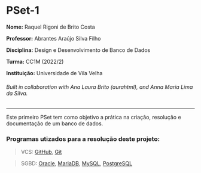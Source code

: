 # PSet-1

**Nome:** Raquel Rigoni de Brito Costa

**Professor:** Abrantes Araújo Silva Filho

**Disciplina:** Design e Desenvolvimento de Banco de Dados

**Turma:** CC1M (2022/2)

**Instituição:** Universidade de Vila Velha

###### Built in collaboration with Ana Laura Brito (aurahtml), and Anna Maria Lima da Silva.
---
Este primeiro PSet tem como objetivo a prática na criação, resolução e documentação de um banco de dados.

### Programas utizados para a resolução deste projeto:

> VCS:
> [GitHub](https://github.com),
> [Git](https://git-scm.com/)

> SGBD:
> [Oracle](https://www.oracle.com/),
> [MariaDB](https://mariadb.org/),
> [MySQL](https://www.mysql.com/),
> [PostgreSQL](https://www.postgresql.org/)

